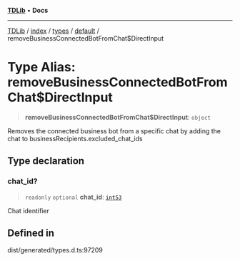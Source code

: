 [**TDLib**](../../../../../../README.md) • **Docs**

***

[TDLib](../../../../../../modules.md) / [index](../../../../../README.md) / [types](../../../README.md) / [default](../README.md) / removeBusinessConnectedBotFromChat$DirectInput

# Type Alias: removeBusinessConnectedBotFromChat$DirectInput

> **removeBusinessConnectedBotFromChat$DirectInput**: `object`

Removes the connected business bot from a specific chat by adding the chat to businessRecipients.excluded_chat_ids

## Type declaration

### chat\_id?

> `readonly` `optional` **chat\_id**: [`int53`](int53.md)

Chat identifier

## Defined in

dist/generated/types.d.ts:97209
